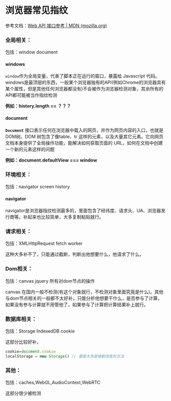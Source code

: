 # 浏览器常见指纹


参考文档：[Web API 接口参考 | MDN (mozilla.org)](https://developer.mozilla.org/zh-CN/docs/Web/API)

### 全局相关：

包括：window    document

#### windows

`window`作为全局变量，代表了脚本正在运行的窗口，暴露给 Javascript 代码。windows是最顶层的东西，一般某个浏览器独有的API(例如Chrome的浏览器具有某个属性，但是其他任何浏览器都没有)不会被作为浏览器检测对象，其余所有的API都可能被当作指纹检测

**例如：history.length == ？？？**

#### document

**`Document`** 接口表示任何在浏览器中载入的网页，并作为网页内容的入口，也就是DOM树。DOM 树包含了像table、tr 这样的元素，以及大量其它元素。它向网页文档本身提供了全局操作功能，能解决如何获取页面的 URL，如何在文档中创建一个新的元素这样的问题

**例如：document.defaultView === window**

### 环境相关：

包括：navigator     screen    history

#### navigator

navigator是浏览器指纹检测最多的，里面包含了经纬度、请求头、UA、浏览器发行商等。补起来也比较简单，大多复制粘贴就行。

### 请求相关：

包括：XMLHttpRequest    fetch     worker

这种大多补不了，只能通过截断，判断出他想要什么，他请求了什么。

### Dom相关：

包括：canvas    jquery    所有对dom节点的操作

canvas 在国内一般不检测(有这个对象就行，不检测对象里面究竟是什么)。其他与dom节点相关的一般都不太好补，只能分析他想要干什么，是否参与了计算，如果没有参与计算就不用管他了，如果参与了计算把计算结果补上就行。

### 数据库相关：

包括：Storage    IndexedDB    cookie

这部分比较好补，

```js
cookie=document.cookie
localStorage = new Storage() // 里面大多是增删改查的方法
```

### 其他：

包括：caches,WebGL,AudioContext,WebRTC

这部分很少被检测